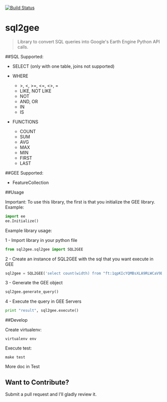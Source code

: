 [![Build Status](https://travis-ci.org/benlaken/sql2gee.svg?branch=master)](https://travis-ci.org/benlaken/sql2gee)

# sql2gee
> Library to convert SQL queries into Google's Earth Engine Python API calls.

##SQL Supported:
* SELECT (only with one table, joins not supported)
* WHERE
  * \>, <, >=, <=, <>, =
  * LIKE, NOT LIKE
  * NOT
  * AND, OR
  * IN
  * IS

* FUNCTIONS
  * COUNT
  * SUM
  * AVG
  * MAX
  * MIN
  * FIRST
  * LAST

##GEE Supported:
* FeatureCollection

##Usage

Important: To use this library, the first is that you initialize the GEE library.
Example:
```python
import ee
ee.Initialize()
```


Example library usage:

1 - Import library in your python file
```python
from sql2gee.sql2gee import SQL2GEE
```

2 - Create an instance of SQL2GEE with the sql that you want execute in GEE
```python
sql2gee = SQL2GEE('select count(width) from "ft:1qpKIcYQMBsXLA9RLWCaV9D0Hus2cMQHhI-ViKHo" where width > 100 ')
```

3 - Generate the GEE object
```python
sql2gee.generate_query()
```

4 - Execute the query in GEE Servers
```python
print "result", sql2gee.execute()
```

##Develop

Create virtualenv:
```
virtualenv env
```

Execute test:
```
make test
```


More doc in Test


## Want to Contribute?
Submit a pull request and I'll gladly review it.
